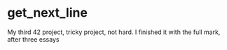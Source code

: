 # get_next_line
My third 42 project, tricky project, not hard.
I finished it with the full mark, after three essays
